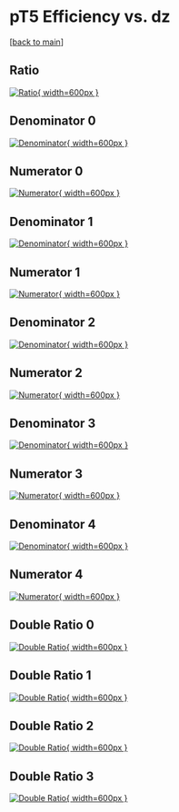 # pT5 Efficiency vs. dz

[[back to main](./)]



## Ratio

[![Ratio](../mtv/var/pT5_vtr_211_0_eff_dz.png){ width=600px }](../mtv/var/pT5_vtr_211_0_eff_dz.pdf)

## Denominator 0

[![Denominator](../mtv/den/pT5_vtr_211_0_eff_dz_den0.png){ width=600px }](../mtv/den/pT5_vtr_211_0_eff_dz_den0.pdf)

## Numerator 0

[![Numerator](../mtv/num/pT5_vtr_211_0_eff_dz_num0.png){ width=600px }](../mtv/num/pT5_vtr_211_0_eff_dz_num0.pdf)

## Denominator 1

[![Denominator](../mtv/den/pT5_vtr_211_0_eff_dz_den1.png){ width=600px }](../mtv/den/pT5_vtr_211_0_eff_dz_den1.pdf)

## Numerator 1

[![Numerator](../mtv/num/pT5_vtr_211_0_eff_dz_num1.png){ width=600px }](../mtv/num/pT5_vtr_211_0_eff_dz_num1.pdf)

## Denominator 2

[![Denominator](../mtv/den/pT5_vtr_211_0_eff_dz_den2.png){ width=600px }](../mtv/den/pT5_vtr_211_0_eff_dz_den2.pdf)

## Numerator 2

[![Numerator](../mtv/num/pT5_vtr_211_0_eff_dz_num2.png){ width=600px }](../mtv/num/pT5_vtr_211_0_eff_dz_num2.pdf)

## Denominator 3

[![Denominator](../mtv/den/pT5_vtr_211_0_eff_dz_den3.png){ width=600px }](../mtv/den/pT5_vtr_211_0_eff_dz_den3.pdf)

## Numerator 3

[![Numerator](../mtv/num/pT5_vtr_211_0_eff_dz_num3.png){ width=600px }](../mtv/num/pT5_vtr_211_0_eff_dz_num3.pdf)

## Denominator 4

[![Denominator](../mtv/den/pT5_vtr_211_0_eff_dz_den4.png){ width=600px }](../mtv/den/pT5_vtr_211_0_eff_dz_den4.pdf)

## Numerator 4

[![Numerator](../mtv/num/pT5_vtr_211_0_eff_dz_num4.png){ width=600px }](../mtv/num/pT5_vtr_211_0_eff_dz_num4.pdf)

## Double Ratio 0

[![Double Ratio](../mtv/ratio/pT5_vtr_211_0_eff_dz_ratio0.png){ width=600px }](../mtv/ratio/pT5_vtr_211_0_eff_dz_ratio0.pdf)

## Double Ratio 1

[![Double Ratio](../mtv/ratio/pT5_vtr_211_0_eff_dz_ratio1.png){ width=600px }](../mtv/ratio/pT5_vtr_211_0_eff_dz_ratio1.pdf)

## Double Ratio 2

[![Double Ratio](../mtv/ratio/pT5_vtr_211_0_eff_dz_ratio2.png){ width=600px }](../mtv/ratio/pT5_vtr_211_0_eff_dz_ratio2.pdf)

## Double Ratio 3

[![Double Ratio](../mtv/ratio/pT5_vtr_211_0_eff_dz_ratio3.png){ width=600px }](../mtv/ratio/pT5_vtr_211_0_eff_dz_ratio3.pdf)

